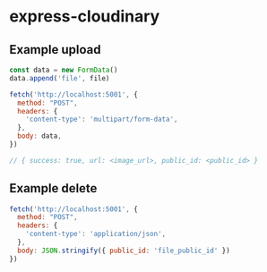 # express-cloudinary

## Example upload
```js
const data = new FormData()
data.append('file', file)

fetch('http://localhost:5001', {
  method: "POST",
  headers: {
    'content-type': 'multipart/form-data',
  },
  body: data,
})

// { success: true, url: <image_url>, public_id: <public_id> }
```

## Example delete
```js
fetch('http://localhost:5001', {
  method: "POST",
  headers: {
    'content-type': 'application/json',
  },
  body: JSON.stringify({ public_id: 'file_public_id' })
})
```